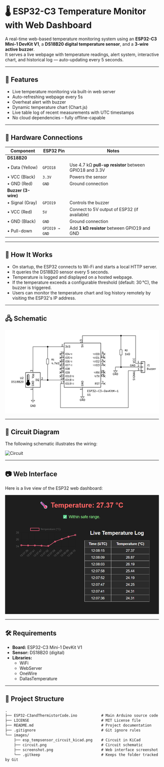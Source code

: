 # 🌡️ ESP32-C3 Temperature Monitor with Web Dashboard

A real-time web-based temperature monitoring system using an **ESP32-C3 Mini-1 DevKit V1**, a **DS18B20 digital temperature sensor**, and a **3-wire active buzzer**.  
It serves a live webpage with temperature readings, alert system, interactive chart, and historical log — auto-updating every 5 seconds.

---

## 🚀 Features

- Live temperature monitoring via built-in web server
- Auto-refreshing webpage every 5s
- Overheat alert with buzzer
- Dynamic temperature chart (Chart.js)
- Live table log of recent measurements with UTC timestamps
- No cloud dependencies – fully offline-capable

---

## 🔌 Hardware Connections



| Component         | ESP32 Pin      | Notes                                                                 |
|------------------|----------------|-----------------------------------------------------------------------|
| **DS18B20**       |                |                                                                       |
| • Data (Yellow)   | `GPIO18`       | Use 4.7 kΩ **pull-up resistor** between GPIO18 and 3.3V               |
| • VCC (Black)     | `3.3V`         | Powers the sensor                                                    |
| • GND (Red)       | `GND`          | Ground connection                                                    |
| **Buzzer (3-wire)** |              |                                                                       |
| • Signal (Gray)   | `GPIO19`       | Controls the buzzer                                                  |
| • VCC (Red)       | `5V`           | Connect to 5V output of ESP32 (if available)                          |
| • GND (Black)     | `GND`          | Ground connection                                                    |
| • Pull-down       | `GPIO19 → GND` | Add **1 kΩ resistor** between GPIO19 and GND                         |

---

## 🧠 How It Works

- On startup, the ESP32 connects to Wi-Fi and starts a local HTTP server.
- It queries the DS18B20 sensor every 5 seconds.
- Temperature is logged and displayed on a hosted webpage.
- If the temperature exceeds a configurable threshold (default: 30 °C), the buzzer is triggered.
- Users can monitor the temperature chart and log history remotely by visiting the ESP32's IP address.

---
## 🖧 Schematic

![Schematic](images/esp_tempsensor_circuit_kicad.png)

---
## 🧭 Circuit Diagram

The following schematic illustrates the wiring:

![Circuit](images/circuit.png)

---
## 📷 Web Interface

Here is a live view of the ESP32 web dashboard:

![Screenshot](images/screenshot.png)

---

## 🛠️ Requirements

- **Board:** ESP32-C3 Mini-1 DevKit V1  
- **Sensor:** DS18B20 (digital)  
- **Libraries:**
  - WiFi
  - WebServer
  - OneWire
  - DallasTemperature

---
## 📁 Project Structure

```text
.
├── ESP32-C3andThermistorCode.ino           # Main Arduino source code
├── LICENSE                                 # MIT License file
├── README.md                               # Project documentation
├── .gitignore                              # Git ignore rules
└── images/
    ├── esp_tempsensor_circuit_kicad.png    # Circuit in KiCad
    ├── circuit.png                         # Circuit schematic
    ├── screenshot.png                      # Web interface screenshot
    └── .gitkeep                            # Keeps the folder tracked by Git
    

